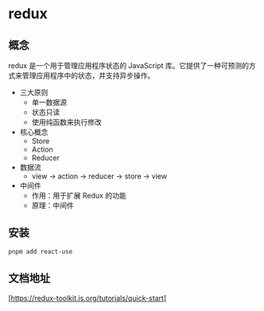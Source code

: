 # redux

## 概念

redux 是一个用于管理应用程序状态的 JavaScript 库。它提供了一种可预测的方式来管理应用程序中的状态，并支持异步操作。

- 三大原则
  - 单一数据源
  - 状态只读
  - 使用纯函数来执行修改
- 核心概念
  - Store
  - Action
  - Reducer
- 数据流
  - view -> action -> reducer -> store -> view
- 中间件
  - 作用：用于扩展 Redux 的功能
  - 原理：中间件

## 安装

```bash
pnpm add react-use
```

## 文档地址

[https://redux-toolkit.js.org/tutorials/quick-start]
